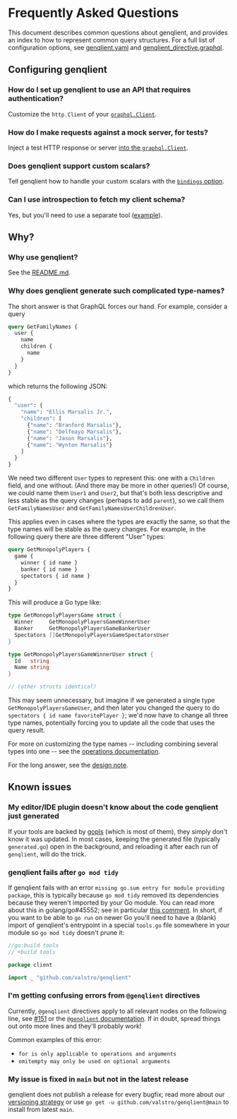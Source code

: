 # Frequently Asked Questions

This document describes common questions about genqlient, and provides an index to how to represent common query structures.  For a full list of configuration options, see [genqlient.yaml](genqlient.yaml) and [genqlient_directive.graphql](genqlient_directive.graphql).

## Configuring genqlient

### How do I set up genqlient to use an API that requires authentication?

Customize the `http.Client` of your [`graphql.Client`](client_config.md#authentication-and-other-headers).

### How do I make requests against a mock server, for tests?

Inject a test HTTP response or server [into the `graphql.Client`](client_config.md#testing).

### Does genqlient support custom scalars?

Tell genqlient how to handle your custom scalars with the [`bindings` option](schema.md#custom-scalars).

### Can I use introspection to fetch my client schema?

Yes, but you'll need to use a separate tool ([example](schema.md#fetching-your-schema)).

## Why?

### Why use genqlient?

See the [README.md](../README.md#why-another-graphql-client).

### Why does genqlient generate such complicated type-names?

The short answer is that GraphQL forces our hand.  For example, consider a query
```graphql
query GetFamilyNames {
  user {
    name
    children {
      name
    }
  }
}
```
which returns the following JSON:
```graphql
{
  "user": {
    "name": "Ellis Marsalis Jr.",
    "children": [
      {"name": "Branford Marsalis"},
      {"name": "Delfeayo Marsalis"},
      {"name": "Jason Marsalis"},
      {"name": "Wynton Marsalis"}
    ]
  }
}
```
We need two different `User` types to represent this: one with a `Children` field, and one without.  (And there may be more in other queries!)  Of course, we could name them `User1` and `User2`, but that's both less descriptive and less stable as the query changes (perhaps to add `parent`), so we call them `GetFamilyNamesUser` and `GetFamilyNamesUserChildrenUser`.

This applies even in cases where the types are exactly the same, so that the type names will be stable as the query changes. For example, in the following query there are three different "User" types:

```graphql
query GetMonopolyPlayers {
  game {
    winner { id name }
    banker { id name }
    spectators { id name }
  }
}
```

This will produce a Go type like:
```go
type GetMonopolyPlayersGame struct {
  Winner     GetMonopolyPlayersGameWinnerUser
  Banker     GetMonopolyPlayersGameBankerUser
  Spectators []GetMonopolyPlayersGameSpectatorsUser
}

type GetMonopolyPlayersGameWinnerUser struct {
  Id   string
  Name string
}

// (other structs identical)
```

This may seem unnecessary, but imagine if we generated a single type `GetMonopolyPlayersGameUser`, and then later you changed the query to do `spectators { id name favoritePlayer }`; we'd now have to change all three type names, potentially forcing you to update all the code that uses the query result.

For more on customizing the type names -- including combining several types into one -- see the [operations documentation](operations.md#type-names).

For the long answer, see the [design note](design.md#named-vs-unnamed-types).

## Known issues

### My editor/IDE plugin doesn't know about the code genqlient just generated

If your tools are backed by [gopls](https://github.com/golang/tools/blob/master/gopls/README.md) (which is most of them), they simply don't know it was updated.  In most cases, keeping the generated file (typically `generated.go`) open in the background, and reloading it after each run of `genqlient`, will do the trick.

### genqlient fails after `go mod tidy`

If genqlient fails with an error `missing go.sum entry for module providing package`, this is typically because `go mod tidy` removed its dependencies  because they weren't imported by your Go module.  You can read more about this in golang/go#45552; see in particular [this comment](https://github.com/golang/go/issues/45552#issuecomment-819545037).  In short, if you want to be able to `go run` on newer Go you'll need to have a (blank) import of genqlient's entrypoint in a special `tools.go` file somewhere in your module so `go mod tidy` doesn't prune it:

```go
//go:build tools
// +build tools

package client

import _ "github.com/valstro/genqlient"
```

### I'm getting confusing errors from `@genqlient` directives

Currently, `@genqlient` directives apply to all relevant nodes on the following line, see [#151](https://github.com/valstro/genqlient/issues/151) or the [`@genqlient` documentation](genqlient_directive.graphql). If in doubt, spread things out onto more lines and they'll probably work!

Common examples of this error:
- `for is only applicable to operations and arguments`
- `omitempty may only be used on optional arguments`

### My issue is fixed in `main` but not in the latest release

genqlient does not publish a release for every bugfix; read more about our [versioning strategy](versioning.md) or use `go get -u github.com/valstro/genqlient@main` to install from latest `main`.
